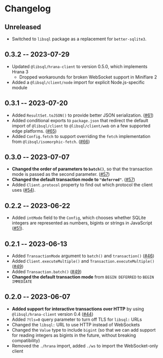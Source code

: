 # Changelog

## Unreleased

- Switched to `libsql` package as a replacement for `better-sqlite3`.

## 0.3.2 -- 2023-07-29

- Updated `@libsql/hrana-client` to version 0.5.0, which implements Hrana 3
    - Dropped workarounds for broken WebSocket support in Miniflare 2
- Added a `@libsql/client/node` import for explicit Node.js-specific module

## 0.3.1 -- 2023-07-20

- Added `ResultSet.toJSON()` to provide better JSON serialization. ([#61](https://github.com/libsql/libsql-client-ts/pull/61))
- Added conditional exports to `package.json` that redirect the default import of `@libsql/client` to `@libsql/client/web` on a few supported edge platforms. ([#65](https://github.com/libsql/libsql-client-ts/pull/65))
- Added `Config.fetch` to support overriding the `fetch` implementation from `@libsql/isomorphic-fetch`. ([#66](https://github.com/libsql/libsql-client-ts/pull/66))

## 0.3.0 -- 2023-07-07

- **Changed the order of parameters to `batch()`**, so that the transaction mode is passed as the second parameter. ([#57](https://github.com/libsql/libsql-client-ts/pull/57))
- **Changed the default transaction mode to `"deferred"`**. ([#57](https://github.com/libsql/libsql-client-ts/pull/57))
- Added `Client.protocol` property to find out which protocol the client uses ([#54](https://github.com/libsql/libsql-client-ts/pull/54)).

## 0.2.2 -- 2023-06-22

- Added `intMode` field to the `Config`, which chooses whether SQLite integers are represented as numbers, bigints or strings in JavaScript ([#51](https://github.com/libsql/libsql-client-ts/pull/51)).

## 0.2.1 -- 2023-06-13

- Added `TransactionMode` argument to `batch()` and `transaction()` ([#46](https://github.com/libsql/libsql-client-ts/pull/46))
- Added `Client.executeMultiple()` and `Transaction.executeMultiple()` ([#49](https://github.com/libsql/libsql-client-ts/pull/49))
- Added `Transaction.batch()` ([#49](https://github.com/libsql/libsql-client-ts/pull/49))
- **Changed the default transaction mode** from `BEGIN DEFERRED` to `BEGIN IMMEDIATE`

## 0.2.0 -- 2023-06-07

- **Added support for interactive transactions over HTTP** by using `@libsql/hrana-client` version 0.4 ([#44](https://github.com/libsql/libsql-client-ts/pull/44))
- Added `?tls=0` query parameter to turn off TLS for `libsql:` URLs
- Changed the `libsql:` URL to use HTTP instead of WebSockets
- Changed the `Value` type to include `bigint` (so that we can add support for reading integers as bigints in the future, without breaking compatibility)
- Removed the `./hrana` import, added `./ws` to import the WebSocket-only client
